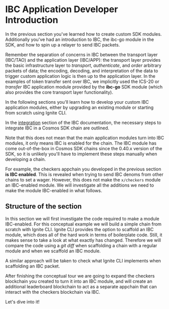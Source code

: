 # IBC Application Developer Introduction

In the previous section you've learned how to create custom SDK modules. Additionally you've had an introduction to IBC, the ibc-go module in the SDK, and how to spin up a relayer to send IBC packets.

Remember the separation of concerns in IBC between the transport layer (IBC/TAO) and the application layer (IBC/APP): the transport layer provides the basic infrastructure layer to _transport_, _authenticate_, and _order_ arbitrary packets of data; the encoding, decoding, and interpretation of the data to trigger custom application logic is then up to the application layer. In the examples of token transfer sent over IBC, we implicitly used the ICS-20 or _transfer_ IBC application module provided by the **ibc-go** SDK module (which also provides the core transport layer functionality).

In the following sections you'll learn how to develop your custom IBC application modules, either by upgrading an existing module or starting from scratch using Ignite CLI.

<highlightbox>

In the [integration](https://ibc.cosmos.network/v3.0.0/ibc/integration.html) section of the IBC documentation, the necessary steps to integrate IBC in a Cosmos SDK chain are outlined.

Note that this does not mean that the main application modules turn into IBC modules, it only means IBC is enabled for the chain. The IBC module has come out-of-the-box in Cosmos SDK chains since the 0.40.x version of the SDK, so it is unlikely you'll have to implement these steps manually when developing a chain.

For example, the checkers appchain you developed in the previous section **is IBC enabled**. This is revealed when trying to send IBC denoms from other chains to set a wager. However, this does not make the `x/checkers` module an IBC-enabled module. We will investigate all the additions we need to make the module IBC-enabled in what follows.

</higlightbox>

## Structure of the section

In this section we will first investigate the code required to make a module IBC-enabled. For this conceptual example we will build a simple chain from scratch with Ignite CLI. Ignite CLI provides the option to scaffold an IBC module, which does all of the hard work in terms of boilerplate code. Still, it makes sense to take a look at what exactly has changed. Therefore we will compare the code using a _git diff_ when scaffolding a chain with a regular module and when we scaffold an IBC module.

A similar approach will be taken to check what Ignite CLI implements when scaffolding an IBC packet.

After finishing the conceptual tour we are going to expand the checkers blockchain you created to turn it into an IBC module, and will create an additional leaderboard blockchain to act as a separate appchain that can interact with the checkers blockchain via IBC.

Let's dive into it!
